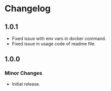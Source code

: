# Changelog

## 1.0.1

- Fixed issue with env vars in docker command.
- Fixed issue in usage code of readme file.

## 1.0.0

### Minor Changes

- Initial release.
